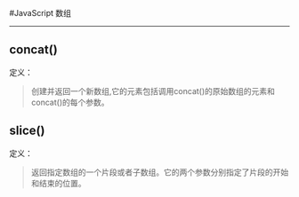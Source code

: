 #JavaScript 数组
***
## concat()
定义：
> 创建并返回一个新数组,它的元素包括调用concat()的原始数组的元素和concat()的每个参数。

## slice()
定义：
> 返回指定数组的一个片段或者子数组。它的两个参数分别指定了片段的开始和结束的位置。
